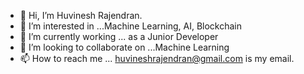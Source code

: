 - 👋 Hi, I’m Huvinesh Rajendran.
- 👀 I’m interested in ...Machine Learning, AI, Blockchain
- 🌱 I’m currently working ... as a Junior Developer
- 💞️ I’m looking to collaborate on ...Machine Learning
- 📫 How to reach me ... huvineshrajendran@gmail.com is my email.

<!---
Huvinesh-Rajendran-12/Huvinesh-Rajendran-12 is a ✨ special ✨ repository because its `README.md` (this file) appears on your GitHub profile.
You can click the Preview link to take a look at your changes.
--->
